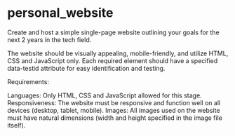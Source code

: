 # personal_website

<p>Create and host a simple single-page website outlining your goals for the next 2 years in the tech field.</p>
<p>The website should be visually appealing, mobile-friendly, and utilize HTML, CSS and JavaScript only.
Each required element should have a specified data-testid attribute for easy identification and testing.</p>
<p>Requirements:</p>
<p>Languages: Only HTML, CSS and JavaScript allowed for this stage.
Responsiveness: The website must be responsive and function well on all devices (desktop, tablet, mobile).
Images: All images used on the website must have natural dimensions (width and height specified in the image file itself).
</p>
